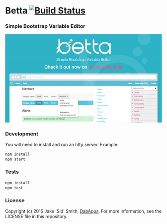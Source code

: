 # Betta [![Build Status](https://magnum.travis-ci.com/dabapps/betta.svg?token=9QR4ewbqbkEmHps6q5sq&branch=master)](https://magnum.travis-ci.com/dabapps/betta)

### Simple Bootstrap Variable Editor

![Betta](static/img/press-screen.png)

### Development
You will need to install and run an http server. Example:

    npm install
    npm start


### Tests
    npm install
    npm test


### License
Copyright (c) 2015 Jake 'Sid' Smith, [DabApps](http://www.dabapps.com). For more information, see the LICENSE file in this repository.
